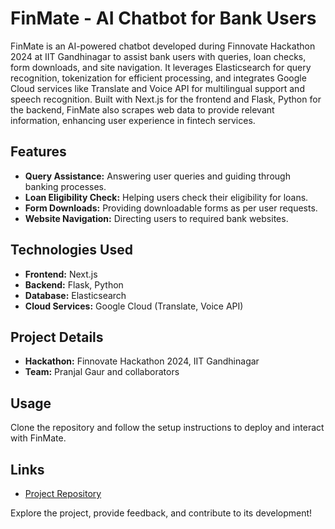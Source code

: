 # FinMate - AI Chatbot for Bank Users

FinMate is an AI-powered chatbot developed during Finnovate Hackathon 2024 at IIT Gandhinagar to assist bank users with queries, loan checks, form downloads, and site navigation. It leverages Elasticsearch for query recognition, tokenization for efficient processing, and integrates Google Cloud services like Translate and Voice API for multilingual support and speech recognition. Built with Next.js for the frontend and Flask, Python for the backend, FinMate also scrapes web data to provide relevant information, enhancing user experience in fintech services.

## Features

- **Query Assistance:** Answering user queries and guiding through banking processes.
- **Loan Eligibility Check:** Helping users check their eligibility for loans.
- **Form Downloads:** Providing downloadable forms as per user requests.
- **Website Navigation:** Directing users to required bank websites.

## Technologies Used

- **Frontend:** Next.js
- **Backend:** Flask, Python
- **Database:** Elasticsearch
- **Cloud Services:** Google Cloud (Translate, Voice API)

## Project Details

- **Hackathon:** Finnovate Hackathon 2024, IIT Gandhinagar
- **Team:** Pranjal Gaur and collaborators

## Usage

Clone the repository and follow the setup instructions to deploy and interact with FinMate.

## Links

- [Project Repository](https://github.com/pranjal15195gaur/FInmate---AI-Assistance-Chatbot)

Explore the project, provide feedback, and contribute to its development!
